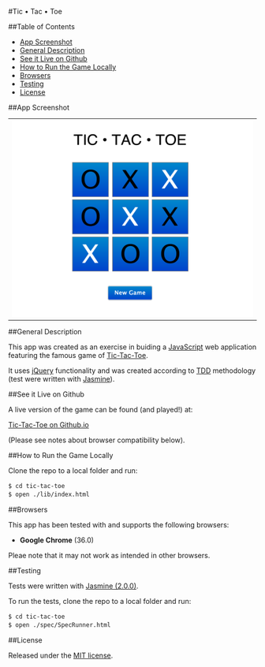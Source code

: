 #Tic • Tac • Toe

##Table of Contents

* [App Screenshot](#app-screenshot)
* [General Description](#general-description)
* [See it Live on Github](#see-it-live-on-github)
* [How to Run the Game Locally](#how-to-run-the-game-locally)
* [Browsers](#browsers)
* [Testing](#testing)
* [License](#license)


##App Screenshot

<table>
	<tr>
		<td align="center">
			<a href="https://raw.githubusercontent.com/nadavmatalon/tic-tac-toe/master/public/images/tic-tac-toe-screenshot.png">
				<img src="/public/images/tic-tac-toe-screenshot.png" width="500" height="400" />
			</a>
		</td>
	</tr>
</table>


##General Description

This app was created as an exercise in buiding a 
[JavaScript](http://en.wikipedia.org/wiki/JavaScript) web application featuring the 
famous game of [Tic-Tac-Toe](http://en.wikipedia.org/wiki/Tic-tac-toe).

It uses [jQuery](http://jquery.com) functionality and was created according to 
[TDD](http://en.wikipedia.org/wiki/Test-driven_development) methodology 
(test were written with [Jasmine](http://jasmine.github.io/2.0/introduction.html)). 


##See it Live on Github
			
A live version of the game can be found (and played!) at:

[Tic-Tac-Toe on Github.io](http://nadavmatalon.github.io/tic-tac-toe/)

(Please see notes about browser compatibility below).


##How to Run the Game Locally

Clone the repo to a local folder and run:

```bash
$ cd tic-tac-toe
$ open ./lib/index.html
```

##Browsers

This app has been tested with and supports the following browsers:

* __Google Chrome__ (36.0)

Pleae note that it may not work as intended in other browsers.


##Testing

Tests were written with [Jasmine (2.0.0)](http://jasmine.github.io/2.0/introduction.html).

To run the tests, clone the repo to a local folder and run:

```bash
$ cd tic-tac-toe
$ open ./spec/SpecRunner.html
```

##License

<p>Released under the <a href="http://www.opensource.org/licenses/MIT">MIT license</a>.</p>



